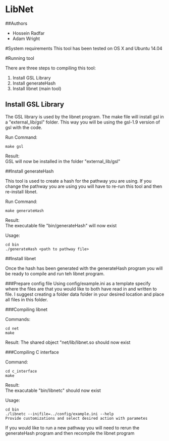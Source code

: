 # LibNet

##Authors

   - Hossein Radfar 
   - Adam Wright 

#System requirements
This tool has been tested on OS X and Ubuntu 14.04

#Running tool

There are three steps to compiling this tool:
1. Install GSL Library
2. Install generateHash
3. Install libnet  (main tool)

## Install GSL Library

The GSL library is used by the libnet program. The make file will install gsl in a "external_lib/gsl" folder. This way you will be using the gsl-1.9 version of gsl with the code. 

Run Command:  

	make gsl  
	
Result:  
	GSL will now be installed in the folder "external_lib/gsl"

##Install generateHash

This tool is used to create a hash for the pathway you are using. If you change the pathway you are using you will have to re-run this tool and then re-install libnet. 

Run Command:  

	make generateHash
	
Result:  
	The executable file "bin/generateHash" will now exist

Usage:  

	cd bin  
	./generateHash <path to pathway file>  

##Install libnet

Once the hash has been generated with the generateHash program you will be ready to compile and run teh libnet program. 

###Prepare config file
Using config/example.ini as a template specify where the files are that you would like to both have read in and written to file. I suggest creating a folder data folder in your desired location and place all files in this folder. 

###Compiling libnet

Commands:  

	cd net  
	make  

Result:
	The shared object "net/lib/libnet.so should now exist

###Compiling C interface

Command:  

	cd c_interface  
	make  
	
Result:  
	The exacutable "bin/libnetc" should now exist

Usage:

	cd bin  
	./libnetc --inifile=../config/example.ini --help  
	Provide customizations and select desired action with parametes  
	
If you would like to run a new pathway you will need to rerun the generateHash program and then recompile the libnet program
